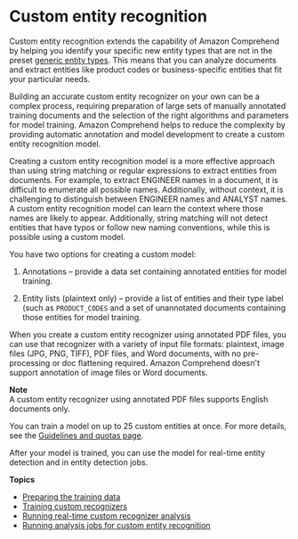 # Custom entity recognition<a name="custom-entity-recognition"></a>

Custom entity recognition extends the capability of Amazon Comprehend by helping you identify your specific new entity types that are not in the preset [generic entity types](https://docs.aws.amazon.com/comprehend/latest/dg/how-entities.html)\. This means that you can analyze documents and extract entities like product codes or business\-specific entities that fit your particular needs\.

Building an accurate custom entity recognizer on your own can be a complex process, requiring preparation of large sets of manually annotated training documents and the selection of the right algorithms and parameters for model training\. Amazon Comprehend helps to reduce the complexity by providing automatic annotation and model development to create a custom entity recognition model\.

Creating a custom entity recognition model is a more effective approach than using string matching or regular expressions to extract entities from documents\. For example, to extract ENGINEER names in a document, it is difficult to enumerate all possible names\. Additionally, without context, it is challenging to distinguish between ENGINEER names and ANALYST names\. A custom entity recognition model can learn the context where those names are likely to appear\. Additionally, string matching will not detect entities that have typos or follow new naming conventions, while this is possible using a custom model\. 

You have two options for creating a custom model: 

1. Annotations – provide a data set containing annotated entities for model training\. 

1. Entity lists \(plaintext only\) – provide a list of entities and their type label \(such as `PRODUCT_CODES` and a set of unannotated documents containing those entities for model training\.

When you create a custom entity recognizer using annotated PDF files, you can use that recognizer with a variety of input file formats: plaintext, image files \(JPG, PNG, TIFF\), PDF files, and Word documents, with no pre\-processing or doc flattening required\. Amazon Comprehend doesn't support annotation of image files or Word documents\.

**Note**  
A custom entity recognizer using annotated PDF files supports English documents only\.

You can train a model on up to 25 custom entities at once\. For more details, see the [Guidelines and quotas page](https://docs.aws.amazon.com/comprehend/latest/dg/guidelines-and-limits.html)\.

After your model is trained, you can use the model for real\-time entity detection and in entity detection jobs\. 

**Topics**
+ [Preparing the training data](prep-training-data-cer.md)
+ [Training custom recognizers](training-recognizers.md)
+ [Running real\-time custom recognizer analysis](running-cer-sync.md)
+ [Running analysis jobs for custom entity recognition](detecting-cer.md)